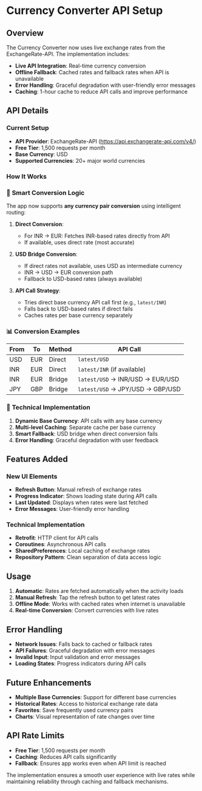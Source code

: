 # Currency Converter API Setup

## Overview
The Currency Converter now uses live exchange rates from the ExchangeRate-API. The implementation includes:

- **Live API Integration**: Real-time currency conversion
- **Offline Fallback**: Cached rates and fallback rates when API is unavailable
- **Error Handling**: Graceful degradation with user-friendly error messages
- **Caching**: 1-hour cache to reduce API calls and improve performance

## API Details

### Current Setup
- **API Provider**: ExchangeRate-API (https://api.exchangerate-api.com/v4/)
- **Free Tier**: 1,500 requests per month
- **Base Currency**: USD
- **Supported Currencies**: 20+ major world currencies

### How It Works

### 🔄 **Smart Conversion Logic**

The app now supports **any currency pair conversion** using intelligent routing:

1. **Direct Conversion**: 
   - For INR → EUR: Fetches INR-based rates directly from API
   - If available, uses direct rate (most accurate)

2. **USD Bridge Conversion**:
   - If direct rates not available, uses USD as intermediate currency
   - INR → USD → EUR conversion path
   - Fallback to USD-based rates (always available)

3. **API Call Strategy**:
   - Tries direct base currency API call first (e.g., `latest/INR`)
   - Falls back to USD-based rates if direct fails
   - Caches rates per base currency separately

### 📊 **Conversion Examples**

| From | To | Method | API Call |
|------|----|---------|---------| 
| USD | EUR | Direct | `latest/USD` |
| INR | EUR | Direct | `latest/INR` (if available) |
| INR | EUR | Bridge | `latest/USD` → INR/USD → EUR/USD |
| JPY | GBP | Bridge | `latest/USD` → JPY/USD → GBP/USD |

### 🔧 **Technical Implementation**

1. **Dynamic Base Currency**: API calls with any base currency
2. **Multi-level Caching**: Separate cache per base currency
3. **Smart Fallback**: USD bridge when direct conversion fails
4. **Error Handling**: Graceful degradation with user feedback

## Features Added

### New UI Elements
- **Refresh Button**: Manual refresh of exchange rates
- **Progress Indicator**: Shows loading state during API calls
- **Last Updated**: Displays when rates were last fetched
- **Error Messages**: User-friendly error handling

### Technical Implementation
- **Retrofit**: HTTP client for API calls
- **Coroutines**: Asynchronous API calls
- **SharedPreferences**: Local caching of exchange rates
- **Repository Pattern**: Clean separation of data access logic

## Usage

1. **Automatic**: Rates are fetched automatically when the activity loads
2. **Manual Refresh**: Tap the refresh button to get latest rates
3. **Offline Mode**: Works with cached rates when internet is unavailable
4. **Real-time Conversion**: Convert currencies with live rates

## Error Handling

- **Network Issues**: Falls back to cached or fallback rates
- **API Failures**: Graceful degradation with error messages
- **Invalid Input**: Input validation and error messages
- **Loading States**: Progress indicators during API calls

## Future Enhancements

- **Multiple Base Currencies**: Support for different base currencies
- **Historical Rates**: Access to historical exchange rate data
- **Favorites**: Save frequently used currency pairs
- **Charts**: Visual representation of rate changes over time

## API Rate Limits

- **Free Tier**: 1,500 requests per month
- **Caching**: Reduces API calls significantly
- **Fallback**: Ensures app works even when API limit is reached

The implementation ensures a smooth user experience with live rates while maintaining reliability through caching and fallback mechanisms.
